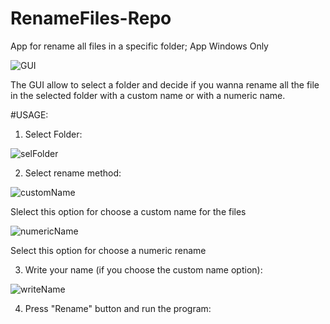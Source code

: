# RenameFiles-Repo
App for rename all files in a specific folder;
App Windows Only

![GUI](https://user-images.githubusercontent.com/45762539/151358481-da90bb93-93dd-4989-b9e5-f54155083a28.png)

The GUI allow to select a folder and decide if you wanna rename all the file in the selected folder with a custom name or with a numeric name.

#USAGE:
1) Select Folder:

![selFolder](https://user-images.githubusercontent.com/45762539/151359703-93af9f4b-1f50-4155-9a5d-0677bf552ba2.png)

2) Select rename method:

![customName](https://user-images.githubusercontent.com/45762539/151359980-bd7596d0-435f-443f-a610-2d06cdd2edbd.png)

Slelect this option for choose a custom name for the files

![numericName](https://user-images.githubusercontent.com/45762539/151359956-79c855e2-80a4-46cb-9b79-eab301bdcc34.png)

Select this option for choose a numeric rename

3) Write your name (if you choose the custom name option):

![writeName](https://user-images.githubusercontent.com/45762539/151360416-eeeb90cf-ba42-4048-8ce0-0f8683ff8a97.png)

4) Press "Rename" button and run the program:

